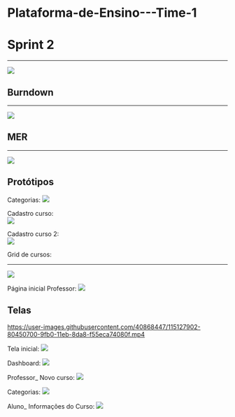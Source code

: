 # Plataforma-de-Ensino---Time-1


# Sprint 2
<hr>
<img src="https://i.imgur.com/5CSEuGN.png">

## Burndown

<hr>
<img src="https://i.imgur.com/S2k8Mrf.png">

## MER

<hr>
<img src="https://media.discordapp.net/attachments/809534694173573136/822556865698332712/unknown.png?width=671&height=498">

## Protótipos

Categorias:
<img src="https://i.imgur.com/HlQlcb0.png">

Cadastro curso: <br>
<img src="https://i.imgur.com/g2e5Ri3.png">

Cadastro curso 2: <br>
<img src="https://i.imgur.com/ZMf00iP.png">

Grid de cursos:
<hr>
<img src="https://i.imgur.com/snLjx1v.png">

Página inicial Professor:
<img src="https://i.imgur.com/XC85a6o.png">

## Telas

https://user-images.githubusercontent.com/40868447/115127902-80450700-9fb0-11eb-8da8-f55eca74080f.mp4

Tela inicial:
<img src="https://i.imgur.com/84Xm0bZ.png">

Dashboard:
<img src="https://i.imgur.com/dZ1SaYL.png">

Professor_ Novo curso:
<img src="https://i.imgur.com/zTMcN9H.png">

Categorias:
<img src="https://i.imgur.com/C41ZiGF.png">

Aluno_ Informações do Curso:
<img src="https://i.imgur.com/E2Gwwb8.png">


